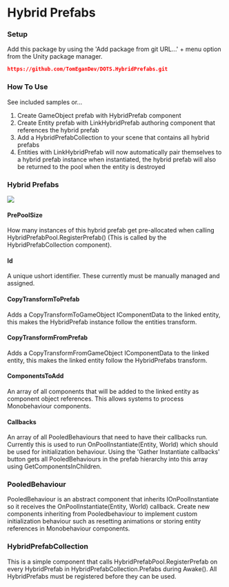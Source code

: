 # Hybrid Prefabs

### Setup

Add this package by using the 'Add package from git URL...' + menu option from the Unity package manager.

```json
https://github.com/TomEganDev/DOTS.HybridPrefabs.git
```

### How To Use

See included samples or...

1. Create GameObject prefab with HybridPrefab component
2. Create Entity prefab with LinkHybridPrefab authoring component that references the hybrid prefab
3. Add a HybridPrefabCollection to your scene that contains all hybrid prefabs
4. Entities with LinkHybridPrefab will now automatically pair themselves to a hybrid prefab instance when instantiated, the hybrid prefab will also be returned to the pool when the entity is destroyed

### Hybrid Prefabs

![](Documentation~/images/HybridPrefabs.png)

#### PrePoolSize
How many instances of this hybrid prefab get pre-allocated when calling HybridPrefabPool.RegisterPrefab() (This is called by the HybridPrefabCollection component).
#### Id
A unique ushort identifier. These currently must be manually managed and assigned.
#### CopyTransformToPrefab
Adds a CopyTransformToGameObject IComponentData to the linked entity, this makes the HybridPrefab instance follow the entities transform.
#### CopyTransformFromPrefab
Adds a CopyTransformFromGameObject IComponentData to the linked entity, this makes the linked entity follow the HybridPrefabs transform.
#### ComponentsToAdd
An array of all components that will be added to the linked entity as component object references. This allows systems to process Monobehaviour components.
#### Callbacks
An array of all PooledBehaviours that need to have their callbacks run. Currently this is used to run OnPoolInstantiate(Entity, World) which should be used for initialization behaviour.
Using the 'Gather Instantiate callbacks' button gets all PooledBehaviours in the prefab hierarchy into this array using GetComponentsInChildren.


### PooledBehaviour

PooledBehaviour is an abstract component that inherits IOnPoolInstantiate so it receives the OnPoolInstantiate(Entity, World) callback. Create new components inheriting from Pooledbehaviour to implement custom initialization behaviour such as resetting animations or storing entity references in Monobehaviour components.


### HybridPrefabCollection

This is a simple component that calls HybridPrefabPool.RegisterPrefab on every HybridPrefab in HybridPrefabCollection.Prefabs during Awake(). All HybridPrefabs must be registered before they can be used.